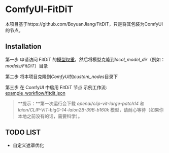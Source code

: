 # ComfyUI-FitDiT

本项目基于https://github.com/BoyuanJiang/FitDiT，只是将其包装为ComfyUI的节点。

## Installation

第一步 申请访问 FitDiT 的[模型权重](https://huggingface.co/BoyuanJiang/FitDiT)，然后将模型克隆到*local_model_dir*（例如：_models/FitDiT_）目录

第二步 将本项目克隆到*ComfyUI*的*custom_nodes*目录下

第三步 在 ComfyUI 中启用 FitDiT 节点
示例工作流: [example_workflow/fitdit.json](example_workflow/fitdit.json)

> **提示：**第一次运行会下载 _openai/clip-vit-large-patch14_ 和 _laion/CLIP-ViT-bigG-14-laion2B-39B-b160k_ 模型，请耐心等待（如果你本地之前没有的话，需要科学）。

## TODO LIST

- 自定义遮罩优化
